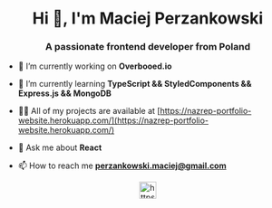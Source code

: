 <h1 align="center">Hi 👋, I'm Maciej Perzankowski</h1>
<h3 align="center">A passionate frontend developer from Poland</h3>

- 🔭 I’m currently working on **Overbooed.io**

- 🌱 I’m currently learning **TypeScript && StyledComponents && Express.js && MongoDB**

- 👨‍💻 All of my projects are available at [https://nazrep-portfolio-website.herokuapp.com/](https://nazrep-portfolio-website.herokuapp.com/)

- 💬 Ask me about **React**

- 📫 How to reach me **perzankowski.maciej@gmail.com**


<p align="center">
<a href="https://linkedin.com/in/https://www.linkedin.com/in/maciej-perzankowski" target="blank"><img align="center" src="https://cdn.jsdelivr.net/npm/simple-icons@3.0.1/icons/linkedin.svg" alt="https://www.linkedin.com/in/maciej-perzankowski/" height="30" width="30" /></a>
</p>


